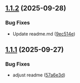 ## [1.1.2](https://github.com/l4rm4nd/traefik-warp/compare/v1.1.1...v1.1.2) (2025-09-28)


### Bug Fixes

* Update readme.md ([9ec514e](https://github.com/l4rm4nd/traefik-warp/commit/9ec514e658f27a5e1b8346ab0c144e9c247ee17c))

## [1.1.1](https://github.com/l4rm4nd/traefik-warp/compare/57a6e3dfba3ab058fd7dcf0d76bf855e6dc81eb6...v1.1.1) (2025-09-27)


### Bug Fixes

* adjust readme ([57a6e3d](https://github.com/l4rm4nd/traefik-warp/commit/57a6e3dfba3ab058fd7dcf0d76bf855e6dc81eb6))

